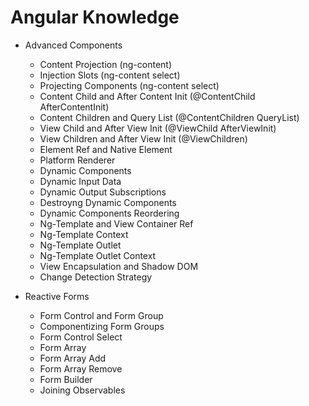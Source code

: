 # Angular Knowledge

- Advanced Components

  - Content Projection (ng-content)
  - Injection Slots (ng-content select)
  - Projecting Components (ng-content select)
  - Content Child and After Content Init (@ContentChild AfterContentInit)
  - Content Children and Query List (@ContentChildren QueryList)
  - View Child and After View Init (@ViewChild AfterViewInit)
  - View Children and After View Init (@ViewChildren)
  - Element Ref and Native Element
  - Platform Renderer
  - Dynamic Components
  - Dynamic Input Data
  - Dynamic Output Subscriptions
  - Destroyng Dynamic Components
  - Dynamic Components Reordering
  - Ng-Template and View Container Ref
  - Ng-Template Context
  - Ng-Template Outlet
  - Ng-Template Outlet Context
  - View Encapsulation and Shadow DOM
  - Change Detection Strategy

- Reactive Forms
  - Form Control and Form Group
  - Componentizing Form Groups
  - Form Control Select
  - Form Array
  - Form Array Add
  - Form Array Remove
  - Form Builder
  - Joining Observables
